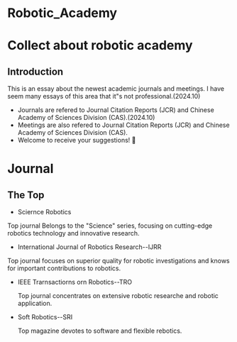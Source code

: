 # Robotic_Academy
# Collect about robotic academy 
## Introduction
This is an essay about the newest academic journals and meetings. I have seem many essays of this area that it"s not professional.(2024.10)
+  Journals are refered to Journal Citation Reports (JCR) and Chinese Academy of Sciences Division (CAS).(2024.10)
+  Meetings are also refered to Journal Citation Reports (JCR) and Chinese Academy of Sciences Division (CAS).
+  Welcome to receive your suggestions! :hear_no_evil: 

# Journal
## The Top
+  Sciernce Robotics

  Top journal Belongs to the "Science" series, focusing on cutting-edge robotics technology and innovative research.
  
+  International Journal of Robotics Research--IJRR
  
  Top journal focuses on superior quality for robotic investigations and knows for important contributions to robotics.

+ IEEE Trarnsactiorns orn Robotics--TRO
  
  Top journal concentrates on extensive robotic researche and robotic application.

+ Soft Robotics--SRI
  
  Top magazine devotes to software and flexible rebotics.

